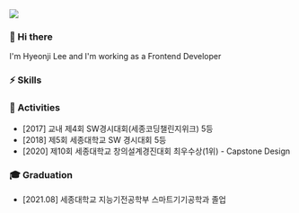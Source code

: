 <img src="https://capsule-render.vercel.app/api?type=waving&color=gradient&height=200&section=header&text=Hyeonji%20Lee&fontSize=50" />

### 👋 Hi there
I'm Hyeonji Lee and I'm working as a Frontend Developer

### ⚡ Skills

### 🌱 Activities
- [2017] 교내 제4회 SW경시대회(세종코딩챌린지위크) 5등
- [2018] 제5회 세종대학교 SW 경시대회 5등
- [2020] 제10회 세종대학교 창의설계경진대회 최우수상(1위) - Capstone Design

### 🎓 Graduation
- [2021.08] 세종대학교 지능기전공학부 스마트기기공학과 졸업
